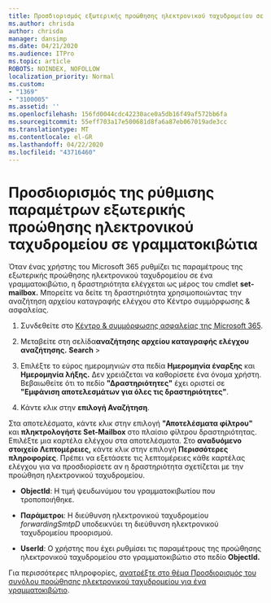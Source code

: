 ```yaml
---
title: Προσδιορισμός εξωτερικής προώθησης ηλεκτρονικού ταχυδρομείου σε γραμματοκιβώτια στα αρχεία καταγραφής ελέγχου
ms.author: chrisda
author: chrisda
manager: dansimp
ms.date: 04/21/2020
ms.audience: ITPro
ms.topic: article
ROBOTS: NOINDEX, NOFOLLOW
localization_priority: Normal
ms.custom:
- "1369"
- "3100005"
ms.assetid: ''
ms.openlocfilehash: 156fd0044cdc42230ace0a5db16f49af572bb6fa
ms.sourcegitcommit: 55eff703a17e500681d8fa6a87eb067019ade3cc
ms.translationtype: MT
ms.contentlocale: el-GR
ms.lasthandoff: 04/22/2020
ms.locfileid: "43716460"
---
```

# <a name="identify-when-external-email-forwarding-is-configured-on-mailboxes"></a>Προσδιορισμός της ρύθμισης παραμέτρων εξωτερικής προώθησης ηλεκτρονικού ταχυδρομείου σε γραμματοκιβώτια

Όταν ένας χρήστης του Microsoft 365 ρυθμίζει τις παραμέτρους της εξωτερικής προώθησης ηλεκτρονικού ταχυδρομείου σε ένα γραμματοκιβώτιο, η δραστηριότητα ελέγχεται ως μέρος του cmdlet **set-mailbox.** Μπορείτε να δείτε τη δραστηριότητα χρησιμοποιώντας την αναζήτηση αρχείου καταγραφής ελέγχου στο Κέντρο συμμόρφωσης & ασφαλείας.

1. Συνδεθείτε στο [Κέντρο & συμμόρφωσης ασφαλείας της Microsoft 365](https://protection.office.com/).

2. Μεταβείτε στη σελίδα**αναζήτησης αρχείου καταγραφής ελέγχου αναζήτησης.** **Search** > 

3. Επιλέξτε το εύρος ημερομηνιών στα πεδία **Ημερομηνία έναρξης** και **Ημερομηνία λήξης.** Δεν χρειάζεται να καθορίσετε ένα όνομα χρήστη. Βεβαιωθείτε ότι το πεδίο **"Δραστηριότητες"** έχει οριστεί σε **"Εμφάνιση αποτελεσμάτων για όλες τις δραστηριότητες"**.

4. Κάντε κλικ στην **επιλογή Αναζήτηση**.

Στα αποτελέσματα, κάντε κλικ στην επιλογή **"Αποτελέσματα φίλτρου"** και **πληκτρολογήστε Set-Mailbox** στο πλαίσιο φίλτρου δραστηριότητας. Επιλέξτε μια καρτέλα ελέγχου στα αποτελέσματα. Στο **αναδυόμενο στοιχείο Λεπτομέρειες,** κάντε κλικ στην επιλογή **Περισσότερες πληροφορίες**. Πρέπει να εξετάσετε τις λεπτομέρειες κάθε καρτέλας ελέγχου για να προσδιορίσετε αν η δραστηριότητα σχετίζεται με την προώθηση ηλεκτρονικού ταχυδρομείου.

- **ObjectId**: Η τιμή ψευδωνύμου του γραμματοκιβωτίου που τροποποιήθηκε.

- **Παράμετροι**: Η διεύθυνση ηλεκτρονικού ταχυδρομείου _forwardingSmtpD_ υποδεικνύει τη διεύθυνση ηλεκτρονικού ταχυδρομείου προορισμού.

- **UserId**: Ο χρήστης που έχει ρυθμίσει τις παραμέτρους της προώθησης ηλεκτρονικού ταχυδρομείου στο γραμματοκιβώτιο στο πεδίο **ObjectId.**

Για περισσότερες πληροφορίες, [ανατρέξτε στο θέμα Προσδιορισμός του συνόλου προώθησης ηλεκτρονικού ταχυδρομείου για ένα γραμματοκιβώτιο](https://docs.microsoft.com/office365/securitycompliance/auditing-troubleshooting-scenarios#determining-who-set-up-email-forwarding-for-a-mailbox).
